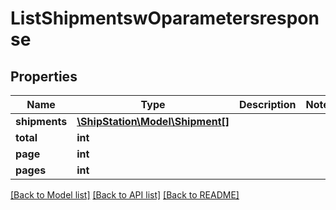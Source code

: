 # ListShipmentswOparametersresponse

## Properties
Name | Type | Description | Notes
------------ | ------------- | ------------- | -------------
**shipments** | [**\ShipStation\Model\Shipment[]**](Shipment.md) |  | 
**total** | **int** |  | 
**page** | **int** |  | 
**pages** | **int** |  | 

[[Back to Model list]](../README.md#documentation-for-models) [[Back to API list]](../README.md#documentation-for-api-endpoints) [[Back to README]](../README.md)


